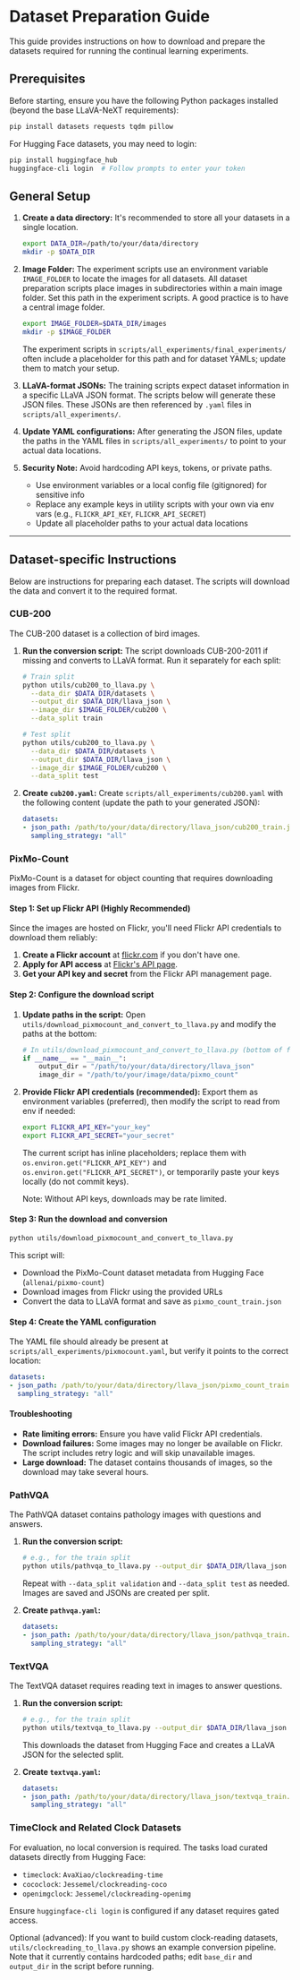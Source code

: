 # Dataset Preparation Guide

This guide provides instructions on how to download and prepare the datasets required for running the continual learning experiments.

## Prerequisites

Before starting, ensure you have the following Python packages installed (beyond the base LLaVA-NeXT requirements):

```bash
pip install datasets requests tqdm pillow
```

For Hugging Face datasets, you may need to login:
```bash
pip install huggingface_hub
huggingface-cli login  # Follow prompts to enter your token
```

## General Setup

1.  **Create a data directory:** It's recommended to store all your datasets in a single location.
    ```bash
    export DATA_DIR=/path/to/your/data/directory
    mkdir -p $DATA_DIR
    ```

2.  **Image Folder:** The experiment scripts use an environment variable `IMAGE_FOLDER` to locate the images for all datasets. All dataset preparation scripts place images in subdirectories within a main image folder. Set this path in the experiment scripts. A good practice is to have a central image folder.
    ```bash
    export IMAGE_FOLDER=$DATA_DIR/images
    mkdir -p $IMAGE_FOLDER
    ```
    The experiment scripts in `scripts/all_experiments/final_experiments/` often include a placeholder for this path and for dataset YAMLs; update them to match your setup.

3.  **LLaVA-format JSONs:** The training scripts expect dataset information in a specific LLaVA JSON format. The scripts below will generate these JSON files. These JSONs are then referenced by `.yaml` files in `scripts/all_experiments/`.

4.  **Update YAML configurations:** After generating the JSON files, update the paths in the YAML files in `scripts/all_experiments/` to point to your actual data locations.

5.  **Security Note:** Avoid hardcoding API keys, tokens, or private paths.
    - Use environment variables or a local config file (gitignored) for sensitive info
    - Replace any example keys in utility scripts with your own via env vars (e.g., `FLICKR_API_KEY`, `FLICKR_API_SECRET`)
    - Update all placeholder paths to your actual data locations

---

## Dataset-specific Instructions

Below are instructions for preparing each dataset. The scripts will download the data and convert it to the required format.

### CUB-200

The CUB-200 dataset is a collection of bird images.

1.  **Run the conversion script:**
    The script downloads CUB-200-2011 if missing and converts to LLaVA format. Run it separately for each split:
    ```bash
    # Train split
    python utils/cub200_to_llava.py \
      --data_dir $DATA_DIR/datasets \
      --output_dir $DATA_DIR/llava_json \
      --image_dir $IMAGE_FOLDER/cub200 \
      --data_split train

    # Test split
    python utils/cub200_to_llava.py \
      --data_dir $DATA_DIR/datasets \
      --output_dir $DATA_DIR/llava_json \
      --image_dir $IMAGE_FOLDER/cub200 \
      --data_split test
    ```

2.  **Create `cub200.yaml`:**
    Create `scripts/all_experiments/cub200.yaml` with the following content (update the path to your generated JSON):
    ```yaml
    datasets:
    - json_path: /path/to/your/data/directory/llava_json/cub200_train.json
      sampling_strategy: "all"
    ```

### PixMo-Count

PixMo-Count is a dataset for object counting that requires downloading images from Flickr.

#### Step 1: Set up Flickr API (Highly Recommended)

Since the images are hosted on Flickr, you'll need Flickr API credentials to download them reliably:

1.  **Create a Flickr account** at [flickr.com](https://www.flickr.com) if you don't have one.
2.  **Apply for API access** at [Flickr's API page](https://www.flickr.com/services/api/misc.api_keys.html).
3.  **Get your API key and secret** from the Flickr API management page.

#### Step 2: Configure the download script

1.  **Update paths in the script:**
    Open `utils/download_pixmocount_and_convert_to_llava.py` and modify the paths at the bottom:
    ```python
    # In utils/download_pixmocount_and_convert_to_llava.py (bottom of file)
    if __name__ == "__main__":
        output_dir = "/path/to/your/data/directory/llava_json"
        image_dir = "/path/to/your/image/data/pixmo_count"
    ```

2.  **Provide Flickr API credentials (recommended):**
    Export them as environment variables (preferred), then modify the script to read from env if needed:
    ```bash
    export FLICKR_API_KEY="your_key"
    export FLICKR_API_SECRET="your_secret"
    ```
    The current script has inline placeholders; replace them with `os.environ.get("FLICKR_API_KEY")` and `os.environ.get("FLICKR_API_SECRET")`, or temporarily paste your keys locally (do not commit keys).

    Note: Without API keys, downloads may be rate limited.

#### Step 3: Run the download and conversion

```bash
python utils/download_pixmocount_and_convert_to_llava.py
```

This script will:
- Download the PixMo-Count dataset metadata from Hugging Face (`allenai/pixmo-count`)
- Download images from Flickr using the provided URLs
- Convert the data to LLaVA format and save as `pixmo_count_train.json`

#### Step 4: Create the YAML configuration

The YAML file should already be present at `scripts/all_experiments/pixmocount.yaml`, but verify it points to the correct location:
```yaml
datasets:
- json_path: /path/to/your/data/directory/llava_json/pixmo_count_train.json
  sampling_strategy: "all"
```

#### Troubleshooting

- **Rate limiting errors:** Ensure you have valid Flickr API credentials.
- **Download failures:** Some images may no longer be available on Flickr. The script includes retry logic and will skip unavailable images.
- **Large download:** The dataset contains thousands of images, so the download may take several hours.

### PathVQA

The PathVQA dataset contains pathology images with questions and answers.

1.  **Run the conversion script:**
    ```bash
    # e.g., for the train split
    python utils/pathvqa_to_llava.py --output_dir $DATA_DIR/llava_json --image_dir $IMAGE_FOLDER/pathvqa --data_split train
    ```
    Repeat with `--data_split validation` and `--data_split test` as needed. Images are saved and JSONs are created per split.

2.  **Create `pathvqa.yaml`:**
    ```yaml
    datasets:
    - json_path: /path/to/your/data/directory/llava_json/pathvqa_train.json
      sampling_strategy: "all"
    ```

### TextVQA

The TextVQA dataset requires reading text in images to answer questions.

1.  **Run the conversion script:**
    ```bash
    # e.g., for the train split
    python utils/textvqa_to_llava.py --output_dir $DATA_DIR/llava_json --image_dir $IMAGE_FOLDER/textvqa --data_split train
    ```
    This downloads the dataset from Hugging Face and creates a LLaVA JSON for the selected split.

2.  **Create `textvqa.yaml`:**
    ```yaml
    datasets:
    - json_path: /path/to/your/data/directory/llava_json/textvqa_train.json
      sampling_strategy: "all"
    ```

### TimeClock and Related Clock Datasets

For evaluation, no local conversion is required. The tasks load curated datasets directly from Hugging Face:
- `timeclock`: `AvaXiao/clockreading-time`
- `cococlock`: `Jessemel/clockreading-coco`
- `openimgclock`: `Jessemel/clockreading-openimg`

Ensure `huggingface-cli login` is configured if any dataset requires gated access.

Optional (advanced): If you want to build custom clock-reading datasets, `utils/clockreading_to_llava.py` shows an example conversion pipeline. Note that it currently contains hardcoded paths; edit `base_dir` and `output_dir` in the script before running.

<!-- Rehearsal-based approaches are deprecated and have been removed. -->
